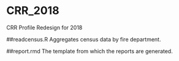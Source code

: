 # CRR_2018
CRR Profile Redesign for 2018

##readcensus.R
Aggregates census data by fire department.

##report.rmd
The template from which the reports are generated. 




